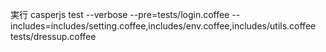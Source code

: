 実行
casperjs test --verbose --pre=tests/login.coffee --includes=includes/setting.coffee,includes/env.coffee,includes/utils.coffee tests/dressup.coffee
